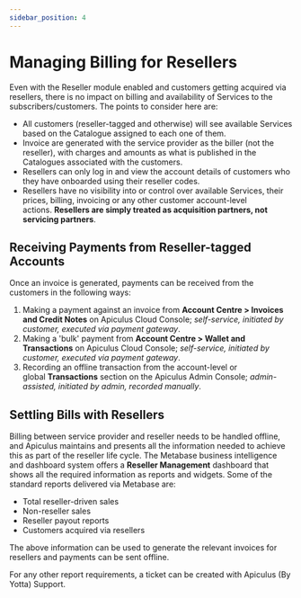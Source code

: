 ```yaml
---
sidebar_position: 4
---
```

# Managing Billing for Resellers

Even with the Reseller module enabled and customers getting acquired via resellers, there is no impact on billing and availability of Services to the subscribers/customers. The points to consider here are:

- All customers (reseller-tagged and otherwise) will see available Services based on the Catalogue assigned to each one of them.
- Invoice are generated with the service provider as the biller (not the reseller), with charges and amounts as what is published in the Catalogues associated with the customers.
- Resellers can only log in and view the account details of customers who they have onboarded using their reseller codes.
- Resellers have no visibility into or control over available Services, their prices, billing, invoicing or any other customer account-level actions. **Resellers are simply treated as acquisition partners, not servicing partners**.

## Receiving Payments from Reseller-tagged Accounts

Once an invoice is generated, payments can be received from the customers in the following ways:

1. Making a payment against an invoice from **Account Centre > Invoices and Credit Notes** on Apiculus Cloud Console; _self-service, initiated by customer, executed via payment gateway_.
2. Making a 'bulk' payment from **Account Centre > Wallet and Transactions** on Apiculus Cloud Console; _self-service, initiated by customer, executed via payment gateway_.
3. Recording an offline transaction from the account-level or global **Transactions** section on the Apiculus Admin Console; _admin-assisted, initiated by admin, recorded manually_.

## Settling Bills with Resellers

Billing between service provider and reseller needs to be handled offline, and Apiculus maintains and presents all the information needed to achieve this as part of the reseller life cycle. The Metabase business intelligence and dashboard system offers a **Reseller Management** dashboard that shows all the required information as reports and widgets. Some of the standard reports delivered via Metabase are:

- Total reseller-driven sales
- Non-reseller sales
- Reseller payout reports
- Customers acquired via resellers

The above information can be used to generate the relevant invoices for resellers and payments can be sent offline.

For any other report requirements, a ticket can be created with Apiculus (By Yotta) Support.




